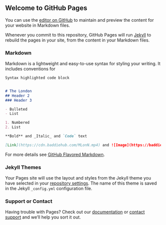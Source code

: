 ## Welcome to GitHub Pages

You can use the [editor on GitHub](https://github.com/blackstar3000/aquemini/edit/master/README.md) to maintain and preview the content for your website in Markdown files.

Whenever you commit to this repository, GitHub Pages will run [Jekyll](https://jekyllrb.com/) to rebuild the pages in your site, from the content in your Markdown files.

### Markdown

Markdown is a lightweight and easy-to-use syntax for styling your writing. It includes conventions for

```markdown
Syntax highlighted code block


# The London
## Header 2
### Header 3

- Bulleted
- List

1. Numbered
2. List

**Bold** and _Italic_ and `Code` text

[Link](https://cdn.baddiehub.com/MLonN.mp4) and ![Image](https://baddiehub.com/wp-content/uploads/2020/12/MV3-613x360.jpg)
```

For more details see [GitHub Flavored Markdown](https://guides.github.com/features/mastering-markdown/).

### Jekyll Themes

Your Pages site will use the layout and styles from the Jekyll theme you have selected in your [repository settings](https://github.com/blackstar3000/aquemini/settings). The name of this theme is saved in the Jekyll `_config.yml` configuration file.

### Support or Contact

Having trouble with Pages? Check out our [documentation](https://docs.github.com/categories/github-pages-basics/) or [contact support](https://github.com/contact) and we’ll help you sort it out.
